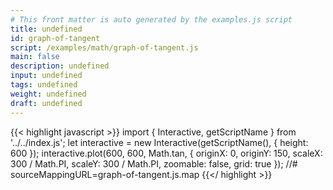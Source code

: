 ```yaml
---
# This front matter is auto generated by the examples.js script
title: undefined
id: graph-of-tangent
script: /examples/math/graph-of-tangent.js
main: false
description: undefined
input: undefined
tags: undefined
weight: undefined
draft: undefined
---
```


{{< highlight javascript >}}
import { Interactive, getScriptName } from '../../index.js';
let interactive = new Interactive(getScriptName(), {
    height: 600
});
interactive.plot(600, 600, Math.tan, {
    originX: 0,
    originY: 150,
    scaleX: 300 / Math.PI,
    scaleY: 300 / Math.PI,
    zoomable: false,
    grid: true
});
//# sourceMappingURL=graph-of-tangent.js.map
{{</ highlight >}}


